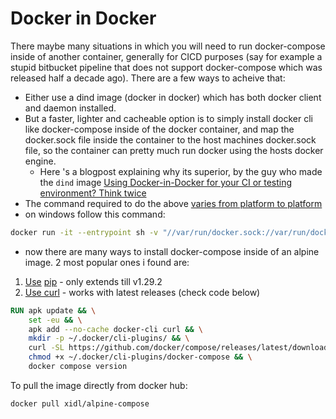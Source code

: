 # Docker in Docker 
There maybe many situations in which you will need to run docker-compose inside of another container, generally for CICD purposes (say for example a stupid bitbucket pipeline that does not support docker-compose which was released half a decade ago). There are a few ways to acheive that: 
- Either use a dind image (docker in docker) which has both docker client and daemon installed.
- But a faster, lighter and cacheable option is to simply install docker cli like docker-compose inside of the docker container, and map the docker.sock file inside the container to the host machines docker.sock file, so the container can pretty much run docker using the hosts docker engine. 
	- Here 's a blogpost explaining why its superior, by the guy who made the `dind` image [Using Docker-in-Docker for your CI or testing environment? Think twice](http://jpetazzo.github.io/2015/09/03/do-not-use-docker-in-docker-for-ci/)
- The command required to do the above [varies from platform to platform](https://stackoverflow.com/a/62176649/13400850)
-  on windows follow this command:
```bash
docker run -it --entrypoint sh -v "//var/run/docker.sock://var/run/docker.sock" image_with_docker
```
- now there are many ways to install docker-compose inside of an alpine image. 2 most popular ones i found are:
1. [Use](https://bitbucket.org/magnet-coop/bitbucket-pipelines-docker-compose/src/master/ci/dependencies.sh) [pip](https://pypi.org/project/docker-compose/) - only extends till v1.29.2 
2. [Use curl](https://www.digitalocean.com/community/tutorials/how-to-install-and-use-docker-compose-on-ubuntu-22-04) - works with latest releases (check code below)

```dockerfile
RUN apk update && \
    set -eu && \
    apk add --no-cache docker-cli curl && \
    mkdir -p ~/.docker/cli-plugins/ && \
    curl -SL https://github.com/docker/compose/releases/latest/download/docker-compose-linux-x86_64 -o ~/.docker/cli-plugins/docker-compose && \
    chmod +x ~/.docker/cli-plugins/docker-compose && \
    docker compose version
```
To pull the image directly from docker hub:

```bash
docker pull xidl/alpine-compose
```

